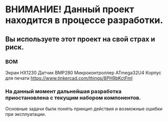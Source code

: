 # ВНИМАНИЕ! Данный проект находится в процессе разработки.

## Вы используете этот проект на свой страх и риск.

### BOM
Экран HX1230
Датчик BMP280
Микроконтроллер ATmega32U4
Корпус для печати https://www.tinkercad.com/things/8PH9bKctFmI

### На данный момент дальнейшая разработка приостановлена с текущим набором компонентов.
Основные задачи были понять принцип действия и возможные ошибки при эксплуатации.